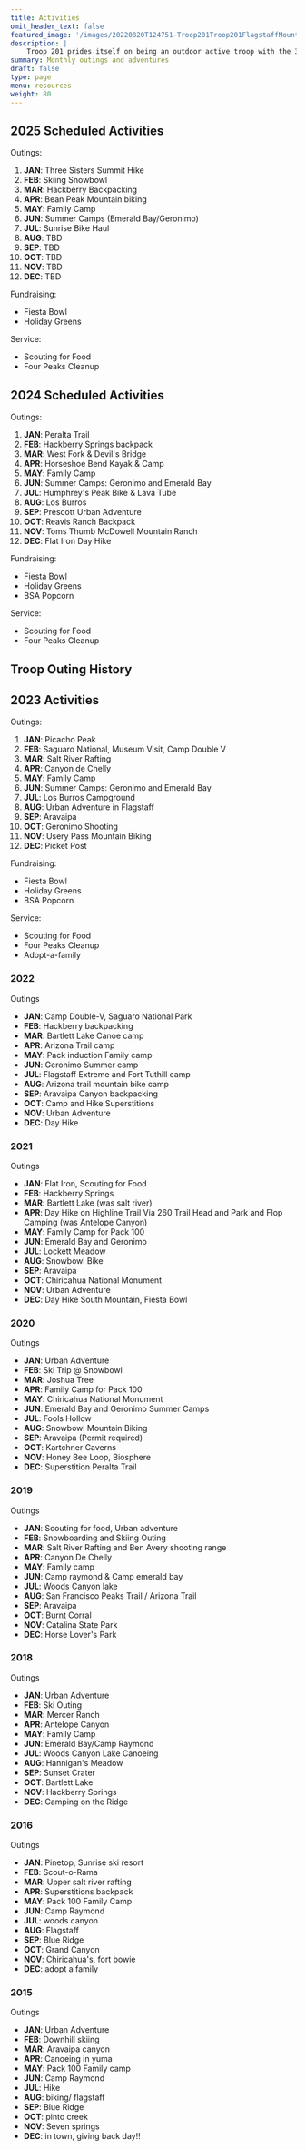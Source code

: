 ```yaml
---
title: Activities
omit_header_text: false
featured_image: '/images/20220820T124751-Troop201Troop201FlagstaffMountainBiking.jpg'
description: |
    Troop 201 prides itself on being an outdoor active troop with the 3rd weekend each month being dedicated to a Troop outings. Backpacking, camping, rafting, canoeing, skiing, biking, and hiking.
summary: Monthly outings and adventures
draft: false
type: page
menu: resources
weight: 80
---
```


## 2025 Scheduled Activities

Outings:

1. **JAN**: Three Sisters Summit Hike
1. **FEB**: Skiing Snowbowl
1. **MAR**: Hackberry Backpacking
1. **APR**: Bean Peak Mountain biking
1. **MAY**: Family Camp
1. **JUN**: Summer Camps (Emerald Bay/Geronimo)
1. **JUL**: Sunrise Bike Haul
1. **AUG**: TBD
1. **SEP**: TBD
1. **OCT**: TBD
1. **NOV**: TBD
1. **DEC**: TBD

Fundraising:

- Fiesta Bowl
- Holiday Greens

Service:

- Scouting for Food
- Four Peaks Cleanup

## 2024 Scheduled Activities

Outings:

1. **JAN**: Peralta Trail
1. **FEB**: Hackberry Springs backpack
1. **MAR**: West Fork & Devil's Bridge
1. **APR**: Horseshoe Bend Kayak & Camp
1. **MAY**: Family Camp
1. **JUN**: Summer Camps: Geronimo and Emerald Bay
1. **JUL**: Humphrey's Peak Bike & Lava Tube
1. **AUG**: Los Burros
1. **SEP**: Prescott Urban Adventure
1. **OCT**: Reavis Ranch Backpack
1. **NOV**: Toms Thumb McDowell Mountain Ranch
1. **DEC**: Flat Iron Day Hike

Fundraising:

- Fiesta Bowl
- Holiday Greens
- BSA Popcorn

Service:

- Scouting for Food
- Four Peaks Cleanup

## Troop Outing History

## 2023 Activities

Outings:

1. **JAN**: Picacho Peak
1. **FEB**: Saguaro National, Museum Visit, Camp Double V
1. **MAR**: Salt River Rafting
1. **APR**: Canyon de Chelly
1. **MAY**: Family Camp
1. **JUN**: Summer Camps: Geronimo and Emerald Bay
1. **JUL**: Los Burros Campground
1. **AUG**: Urban Adventure in Flagstaff
1. **SEP**: Aravaipa
1. **OCT**: Geronimo Shooting
1. **NOV**: Usery Pass Mountain Biking
1. **DEC**: Picket Post

Fundraising:

- Fiesta Bowl
- Holiday Greens
- BSA Popcorn

Service:

- Scouting for Food
- Four Peaks Cleanup
- Adopt-a-family

### 2022

Outings
- **JAN**: Camp Double-V, Saguaro National Park
- **FEB**: Hackberry backpacking
- **MAR**: Bartlett Lake Canoe camp
- **APR**: Arizona Trail camp
- **MAY**: Pack induction Family camp
- **JUN**: Geronimo Summer camp
- **JUL**: Flagstaff Extreme and Fort Tuthill camp
- **AUG**: Arizona trail mountain bike camp
- **SEP**: Aravaipa Canyon backpacking
- **OCT**: Camp and Hike Superstitions
- **NOV**: Urban Adventure
- **DEC**: Day Hike

### 2021

Outings
- **JAN**: Flat Iron, Scouting for Food
- **FEB**: Hackberry Springs
- **MAR**: Bartlett Lake (was salt river)
- **APR**: Day Hike on Highline Trail Via 260 Trail Head and Park and Flop Camping (was Antelope Canyon)
- **MAY**: Family Camp for Pack 100
- **JUN**: Emerald Bay and Geronimo
- **JUL**: Lockett Meadow
- **AUG**: Snowbowl Bike
- **SEP**: Aravaipa
- **OCT**: Chiricahua National Monument
- **NOV**: Urban Adventure
- **DEC**: Day Hike South Mountain, Fiesta Bowl

### 2020

Outings
- **JAN**: Urban Adventure
- **FEB**: Ski Trip @ Snowbowl
- **MAR**: Joshua Tree
- **APR**: Family Camp for Pack 100
- **MAY**: Chiricahua National Monument
- **JUN**: Emerald Bay and Geronimo Summer Camps
- **JUL**: Fools Hollow
- **AUG**: Snowbowl Mountain Biking
- **SEP**: Aravaipa (Permit required)
- **OCT**: Kartchner Caverns
- **NOV**: Honey Bee Loop, Biosphere
- **DEC**: Superstition Peralta Trail

### 2019

Outings
- **JAN**: Scouting for food, Urban adventure
- **FEB**: Snowboarding and Skiing Outing
- **MAR**: Salt River Rafting and Ben Avery shooting range
- **APR**: Canyon De Chelly
- **MAY**: Family camp
- **JUN**: Camp raymond & Camp emerald bay
- **JUL**: Woods Canyon lake
- **AUG**: San Francisco Peaks Trail / Arizona Trail
- **SEP**: Aravaipa
- **OCT**: Burnt Corral
- **NOV**: Catalina State Park
- **DEC**: Horse Lover's Park

### 2018

Outings
- **JAN**: Urban Adventure
- **FEB**: Ski Outing
- **MAR**: Mercer Ranch
- **APR**: Antelope Canyon
- **MAY**: Family Camp
- **JUN**: Emerald Bay/Camp Raymond
- **JUL**: Woods Canyon Lake Canoeing
- **AUG**: Hannigan's Meadow
- **SEP**: Sunset Crater
- **OCT**: Bartlett Lake
- **NOV**: Hackberry Springs
- **DEC**: Camping on the Ridge

### 2016

Outings
- **JAN**: Pinetop, Sunrise ski resort
- **FEB**: Scout-o-Rama
- **MAR**: Upper salt river rafting
- **APR**: Superstitions backpack
- **MAY**: Pack 100 Family Camp
- **JUN**: Camp Raymond
- **JUL**: woods canyon
- **AUG**: Flagstaff
- **SEP**: Blue Ridge
- **OCT**: Grand Canyon
- **NOV**: Chiricahua's, fort bowie
- **DEC**: adopt a family

### 2015

Outings
- **JAN**: Urban Adventure
- **FEB**: Downhill skiing
- **MAR**: Aravaipa canyon
- **APR**: Canoeing in yuma
- **MAY**: Pack 100 Family camp
- **JUN**: Camp Raymond
- **JUL**: Hike
- **AUG**: biking/ flagstaff
- **SEP**: Blue Ridge
- **OCT**: pinto creek
- **NOV**: Seven springs
- **DEC**: in town, giving back day!!
